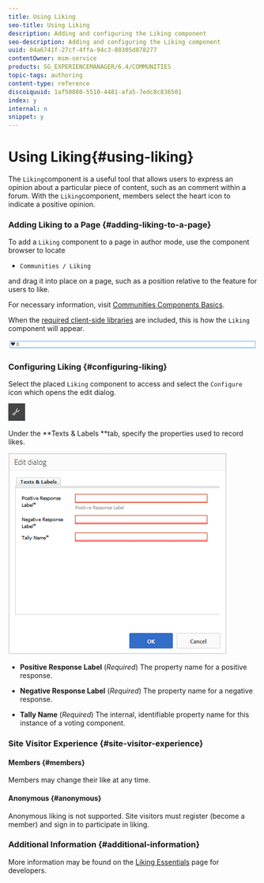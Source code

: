 ```yaml
---
title: Using Liking
seo-title: Using Liking
description: Adding and configuring the Liking component
seo-description: Adding and configuring the Liking component
uuid: 04a6741f-27cf-4ffa-94c3-80305d878277
contentOwner: msm-service
products: SG_EXPERIENCEMANAGER/6.4/COMMUNITIES
topic-tags: authoring
content-type: reference
discoiquuid: 1af50880-5510-4481-afa5-7edc8c836501
index: y
internal: n
snippet: y
---
```


# Using Liking{#using-liking}

The `Liking`component is a useful tool that allows users to express an opinion about a particular piece of content, such as an comment within a forum. With the `Liking`component, members select the heart icon to indicate a positive opinion.

### Adding Liking to a Page {#adding-liking-to-a-page}

To add a `Liking` component to a page in author mode, use the component browser to locate

* `Communities / Liking`

and drag it into place on a page, such as a position relative to the feature for users to like.

For necessary information, visit [Communities Components Basics](../../communities/using/basics.md).

When the [required client-side libraries](../../communities/using/essentials-liking.md#essentialsforclientside) are included, this is how the `Liking` component will appear.

![](assets/chlimage_1-100.png)

### Configuring Liking {#configuring-liking}

Select the placed `Liking` component to access and select the `Configure` icon which opens the edit dialog.

![](assets/chlimage_1-101.png)

Under the **Texts & Labels **tab, specify the properties used to record likes.

![](assets/chlimage_1-102.png)

* **Positive Response Label** 
  (*Required*) The property name for a positive response.

* **Negative Response Label** 
  (*Required*) The property name for a negative response.

* **Tally Name** 
  (*Required*) The internal, identifiable property name for this instance of a voting component.

### Site Visitor Experience {#site-visitor-experience}

#### Members {#members}

Members may change their like at any time.

#### Anonymous {#anonymous}

Anonymous liking is not supported. Site visitors must register (become a member) and sign in to participate in liking.

### Additional Information {#additional-information}

More information may be found on the [Liking Essentials](../../communities/using/essentials-liking.md) page for developers.
